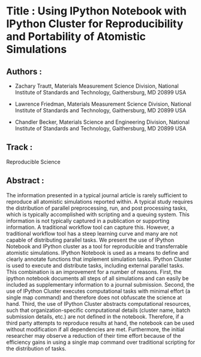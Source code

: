 
Title : Using IPython Notebook with IPython Cluster for Reproducibility and Portability of Atomistic Simulations
=====================

Authors : 
----------


- Zachary Trautt, Materials Measurement Science Division, National Institute of Standards and Technology, Gaithersburg, MD 20899 USA

- Lawrence Friedman, Materials Measurement Science Division, National Institute of Standards and Technology, Gaithersburg, MD 20899 USA

- Chandler Becker, Materials Science and Engineering Division, National Institute of Standards and Technology, Gaithersburg, MD 20899 USA


Track : 
-------

Reproducible Science

Abstract : 
----------

The information presented in a typical journal article is rarely sufficient to reproduce all atomistic simulations reported within. A typical study requires the distribution of parallel preprocessing, run, and post processing tasks, which is typically accomplished with scripting and a queuing system. This information is not typically captured in a publication or supporting information. A traditional workflow tool can capture this. However, a traditional workflow tool has a steep learning curve and many are not capable of distributing parallel tasks. We present the use of IPython Notebook and IPython cluster as a tool for reproducible and transferrable atomistic simulations. IPython Notebook is used as a means to define and clearly annotate functions that implement simulation tasks. IPython Cluster is used to execute and distribute tasks, including external parallel tasks. This combination is an improvement for a number of reasons. First, the ipython notebook documents all steps of all simulations and can easily be included as supplementary information to a journal submission. Second, the use of IPython Cluster executes computational tasks with minimal effort (a single map command) and therefore does not obfuscate the science at hand. Third, the use of IPython Cluster abstracts computational resources, such that organization-specific computational details (cluster name, batch submission details, etc.) are not defined in the notebook. Therefore, if a third party attempts to reproduce results at hand, the notebook can be used without modification if all dependencies are met. Furthermore, the initial researcher may observe a reduction of their time effort because of the efficiency gains in using a single map command over traditional scripting for the distribution of tasks.
